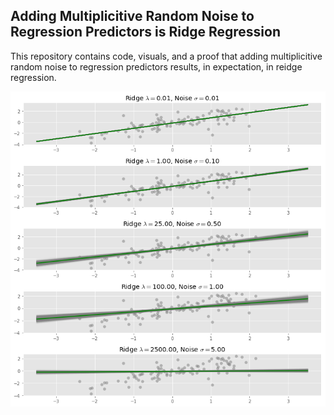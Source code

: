 Adding Multiplicitive Random Noise to Regression Predictors is Ridge Regression
-------------------------------------------------------------------------------

This repository contains code, visuals, and a proof that adding multiplicitive random noise to regression predictors results, in expectation, in reidge regression.

![Regression Comparisons](img/regression-comparisons.png)
